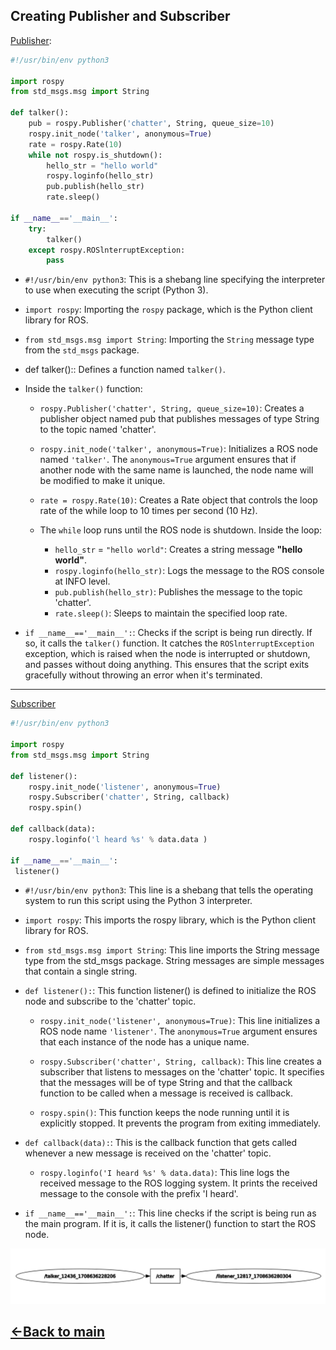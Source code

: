 
## Creating Publisher and Subscriber
[Publisher](../ros_topic_and_messages_pkg/script/publish.py):

  

```py
#!/usr/bin/env python3

import rospy
from std_msgs.msg import String

def talker():
    pub = rospy.Publisher('chatter', String, queue_size=10)
    rospy.init_node('talker', anonymous=True)
    rate = rospy.Rate(10) 
    while not rospy.is_shutdown():
        hello_str = "hello world" 
        rospy.loginfo(hello_str)
        pub.publish(hello_str)
        rate.sleep()
        
if __name__=='__main__':
    try:
        talker()
    except rospy.ROSlnterruptException:
        pass
```
- `#!/usr/bin/env python3`: This is a shebang line specifying the interpreter to use when executing the script (Python 3).

- `import rospy`: Importing the `rospy` package, which is the Python client library for ROS.

- `from std_msgs.msg import String`: Importing the `String` message type from the `std_msgs` package.

- def talker():: Defines a function named `talker()`.

- Inside the `talker()` function:
  - `rospy.Publisher('chatter', String, queue_size=10)`: Creates a publisher object named pub that publishes messages of type String to the topic named 'chatter'.

  - `rospy.init_node('talker', anonymous=True)`: Initializes a ROS node named `'talker'`. The `anonymous=True` argument ensures that if another node with the same name is launched, the node name will be modified to make it unique.

  - `rate = rospy.Rate(10)`: Creates a Rate object that controls the loop rate of the while loop to 10 times per second (10 Hz).

  - The `while` loop runs until the ROS node is shutdown. Inside the loop:
    - `hello_str` = `"hello world"`: Creates a string message **"hello world"**.
    - `rospy.loginfo(hello_str)`: Logs the message to the ROS console at INFO level.
    - `pub.publish(hello_str)`: Publishes the message to the topic 'chatter'.
    - `rate.sleep()`: Sleeps to maintain the specified loop rate.
- `if __name__=='__main__':`: Checks if the script is being run directly. If so, it calls the `talker()` function. It catches the `ROSlnterruptException` exception, which is raised when the node is interrupted or shutdown, and passes without doing anything. This ensures that the script exits gracefully without throwing an error when it's terminated. 

---

[Subscriber](../ros_topic_and_messages_pkg/script/subscribe.py)
```py
#!/usr/bin/env python3

import rospy
from std_msgs.msg import String

def listener():
    rospy.init_node('listener', anonymous=True)
    rospy.Subscriber('chatter', String, callback)
    rospy.spin()
    
def callback(data):
    rospy.loginfo('l heard %s' % data.data )

if __name__=='__main__':
 listener()
```
- `#!/usr/bin/env python3`: This line is a shebang that tells the operating system to run this script using the Python 3 interpreter.

- `import rospy`: This imports the rospy library, which is the Python client library for ROS.

- `from std_msgs.msg import String`: This line imports the String message type from the std_msgs package. String messages are simple messages that contain a single string.

- `def listener():`: This function listener() is defined to initialize the ROS node and subscribe to the 'chatter' topic.

  - `rospy.init_node('listener', anonymous=True)`: This line initializes a ROS node name `'listener'`. The `anonymous=True` argument ensures that each instance of the node has a unique name.

  - `rospy.Subscriber('chatter', String, callback)`: This line creates a subscriber that listens to messages on the 'chatter' topic. It specifies that the messages will be of type String and that the callback function to be called when a message is received is callback.

  - `rospy.spin()`: This function keeps the node running until it is explicitly stopped. It prevents the program from exiting immediately.

- `def callback(data):`: This is the callback function that gets called whenever a new message is received on the 'chatter' topic.

  - `rospy.loginfo('I heard %s' % data.data)`: This line logs the received message to the ROS logging system. It prints the received message to the console with the prefix 'I heard'.

- `if __name__=='__main__':`: This line checks if the script is being run as the main program. If it is, it calls the listener() function to start the ROS node.

![alt text](../images/6.png)

## [<-Back to main](../ros_topic_and_messages.md)

